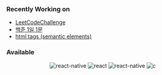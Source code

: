 ### Recently Working on

- [LeetCodeChallenge](https://github.com/yeonwooz/LeetCodeChallenge)
- [백준 1일 1문](https://github.com/yeonwooz/BOJ)
- [html tags (semantic elements)](https://github.com/yeonwooz/html-css)

### Available

<p align='center'>
  <img alt="react-native" src ="https://img.shields.io/badge/javascript-F0DB4F.svg?&style=for-the-badge&logo=javascript&logoColor=323330"/>
  <img alt="react" src ="https://img.shields.io/badge/react-black.svg?&style=for-the-badge&logo=react&logoColor=61DBFB"/>
  <img alt="react-native" src ="https://img.shields.io/badge/react native-black.svg?&style=for-the-badge&logo=react&logoColor=61DBFB"/>
  <img alt="c" src=https://img.shields.io/badge/C-C-A8B9CC?&style=for-the-badge&logo=c&logoColor=A8B9CC/>
</p>
